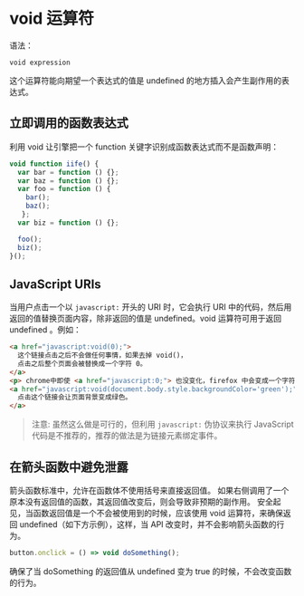 # void 运算符

语法：

```
void expression
```

这个运算符能向期望一个表达式的值是 undefined 的地方插入会产生副作用的表达式。

## 立即调用的函数表达式

利用 void 让引擎把一个 function 关键字识别成函数表达式而不是函数声明：

```js
void function iife() {
  var bar = function () {};
  var baz = function () {};
  var foo = function () {
    bar();
    baz();
   };
  var biz = function () {};

  foo();
  biz();
}();
```

## JavaScript URIs

当用户点击一个以 `javascript:` 开头的 URI 时，它会执行 URI 中的代码，然后用返回的值替换页面内容，除非返回的值是 undefined。void 运算符可用于返回 undefined 。例如：

```html
<a href="javascript:void(0);">
  这个链接点击之后不会做任何事情，如果去掉 void()，
  点击之后整个页面会被替换成一个字符 0。
</a>
<p> chrome中即使 <a href="javascript:0;"> 也没变化，firefox 中会变成一个字符串 0 </p>
<a href="javascript:void(document.body.style.backgroundColor='green');">
  点击这个链接会让页面背景变成绿色。
</a>
```

>注意:
>虽然这么做是可行的，但利用 `javascript:` 伪协议来执行 JavaScript 代码是不推荐的，推荐的做法是为链接元素绑定事件。

## 在箭头函数中避免泄露

箭头函数标准中，允许在函数体不使用括号来直接返回值。 如果右侧调用了一个原本没有返回值的函数，其返回值改变后，则会导致非预期的副作用。 安全起见，当函数返回值是一个不会被使用到的时候，应该使用 void 运算符，来确保返回 undefined（如下方示例），这样，当 API 改变时，并不会影响箭头函数的行为。

```js
button.onclick = () => void doSomething();
```

确保了当 doSomething 的返回值从 undefined 变为 true 的时候，不会改变函数的行为。
